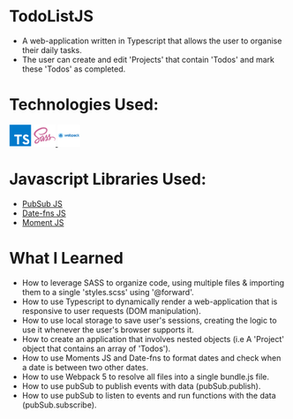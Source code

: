 # TodoListJS
- A web-application written in Typescript that allows the user to organise their daily tasks.
- The user can create and edit 'Projects' that contain 'Todos' and mark these 'Todos' as completed.

# Technologies Used:
<img src="https://raw.githubusercontent.com/devicons/devicon/master/icons/typescript/typescript-original.svg" alt="typescript" width="40" height="40"/> </a> <a href="https://sass-lang.com" target="_blank">
  <img src="https://raw.githubusercontent.com/devicons/devicon/master/icons/sass/sass-original.svg" alt="sass" width="40" height="40"/> </a> <a href="https://webpack.js.org" target="_blank">
  <img src="https://raw.githubusercontent.com/devicons/devicon/d00d0969292a6569d45b06d3f350f463a0107b0d/icons/webpack/webpack-original-wordmark.svg" alt="webpack" width="40" height="40"/> </a> </p>

# Javascript Libraries Used:
- <a href="https://www.npmjs.com/package/pubsub-js" target="_blank"> PubSub JS </a>
- <a href="https://date-fns.org/" target="_blank"> Date-fns JS </a>
- <a href="https://momentjs.com/" target="_blank"> Moment JS </a>

# What I Learned
- How to leverage SASS to organize code, using multiple files & importing them to a single 'styles.scss' using '@forward'.
- How to use Typescript to dynamically render a web-application that is responsive to user requests (DOM manipulation).
- How to use local storage to save user's sessions, creating the logic to use it whenever the user's browser supports it.
- How to create an application that involves nested objects (i.e A 'Project' object that contains an array of 'Todos').
- How to use Moments JS and Date-fns to format dates and check when a date is between two other dates.
- How to use Webpack 5 to resolve all files into a single bundle.js file.
- How to use pubSub to publish events with data (pubSub.publish).
- How to use pubSub to listen to events and run functions with the data (pubSub.subscribe).